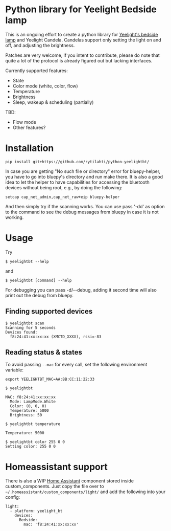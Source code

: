 # Python library for Yeelight Bedside lamp

This is an ongoing effort to create a python library for [Yeelight's bedside lamp](http://www.yeelight.com/en_US/product/yeelight-ctd) and Yeelight Candela.
Candelas support only setting the light on and off, and adjusting the brightness.

Patches are very welcome, if you intent to contribute, please do note that quite a lot of the protocol is already figured out but lacking interfaces.

Currently supported features:
* State
* Color mode (white, color, flow)
* Temperature
* Brightness
* Sleep, wakeup & scheduling (partially)

TBD:
* Flow mode
* Other features?

# Installation

```
pip install git+https://github.com/rytilahti/python-yeelightbt/
```

In case you are getting "No such file or directory" error for bluepy-helper, you have to go into bluepy's directory and run make there.
It is also a good idea to let the helper to have capabilities for accessing the bluetooth devices without being root, e.g., by doing the following:

```
setcap cap_net_admin,cap_net_raw+eip bluepy-helper
```

And then simply try if the scanning works. You can use pass '-dd' as option to the command to see the debug messages from bluepy in case it is not working.

# Usage

Try
```
$ yeelightbt --help
```
and
```
$ yeelightbt [command] --help
```

For debugging you can pass -d/--debug, adding it second time will also print out the debug from bluepy.

## Finding supported devices

```
$ yeelightbt scan
Scanning for 5 seconds
Devices found:
  f8:24:41:xx:xx:xx (XMCTD_XXXX), rssi=-83

```

## Reading status & states

To avoid passing ```--mac``` for every call, set the following environment variable:

```
export YEELIGHTBT_MAC=AA:BB:CC:11:22:33
```

```
$ yeelightbt

MAC: f8:24:41:xx:xx:xx
  Mode: LampMode.White
  Color: (0, 0, 0)
  Temperature: 5000
  Brightness: 50
```

```
$ yeelightbt temperature

Temperature: 5000
```

```
$ yeelightbt color 255 0 0
Setting color: 255 0 0
```

# Homeassistant support

There is also a WIP [Home Assistant](https://home-assistant.io/) component stored inside custom_components.
Just copy the file over to `~/.homeassistant/custom_components/light/` and add the following into your config:

```
light:
  - platform: yeelight_bt
    devices:
      Bedside:
        mac: 'f8:24:41:xx:xx:xx'
```
